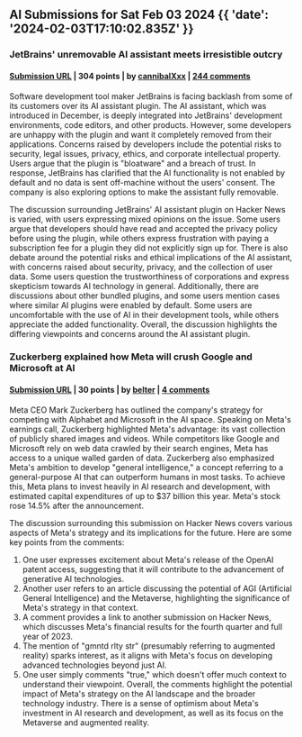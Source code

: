 ## AI Submissions for Sat Feb 03 2024 {{ 'date': '2024-02-03T17:10:02.835Z' }}

### JetBrains' unremovable AI assistant meets irresistible outcry

#### [Submission URL](https://www.theregister.com/2024/02/01/jetbrains_unremovable_ai_assistant/) | 304 points | by [cannibalXxx](https://news.ycombinator.com/user?id=cannibalXxx) | [244 comments](https://news.ycombinator.com/item?id=39238666)

Software development tool maker JetBrains is facing backlash from some of its customers over its AI assistant plugin. The AI assistant, which was introduced in December, is deeply integrated into JetBrains' development environments, code editors, and other products. However, some developers are unhappy with the plugin and want it completely removed from their applications. Concerns raised by developers include the potential risks to security, legal issues, privacy, ethics, and corporate intellectual property. Users argue that the plugin is "bloatware" and a breach of trust. In response, JetBrains has clarified that the AI functionality is not enabled by default and no data is sent off-machine without the users' consent. The company is also exploring options to make the assistant fully removable.

The discussion surrounding JetBrains' AI assistant plugin on Hacker News is varied, with users expressing mixed opinions on the issue. Some users argue that developers should have read and accepted the privacy policy before using the plugin, while others express frustration with paying a subscription fee for a plugin they did not explicitly sign up for. There is also debate around the potential risks and ethical implications of the AI assistant, with concerns raised about security, privacy, and the collection of user data. Some users question the trustworthiness of corporations and express skepticism towards AI technology in general. Additionally, there are discussions about other bundled plugins, and some users mention cases where similar AI plugins were enabled by default. Some users are uncomfortable with the use of AI in their development tools, while others appreciate the added functionality. Overall, the discussion highlights the differing viewpoints and concerns around the AI assistant plugin.

### Zuckerberg explained how Meta will crush Google and Microsoft at AI

#### [Submission URL](https://finance.yahoo.com/news/mark-zuckerberg-explained-meta-crush-004732591.html) | 30 points | by [belter](https://news.ycombinator.com/user?id=belter) | [4 comments](https://news.ycombinator.com/item?id=39244379)

Meta CEO Mark Zuckerberg has outlined the company's strategy for competing with Alphabet and Microsoft in the AI space. Speaking on Meta's earnings call, Zuckerberg highlighted Meta's advantage: its vast collection of publicly shared images and videos. While competitors like Google and Microsoft rely on web data crawled by their search engines, Meta has access to a unique walled garden of data. Zuckerberg also emphasized Meta's ambition to develop "general intelligence," a concept referring to a general-purpose AI that can outperform humans in most tasks. To achieve this, Meta plans to invest heavily in AI research and development, with estimated capital expenditures of up to $37 billion this year. Meta's stock rose 14.5% after the announcement.

The discussion surrounding this submission on Hacker News covers various aspects of Meta's strategy and its implications for the future. Here are some key points from the comments:
1. One user expresses excitement about Meta's release of the OpenAI patent access, suggesting that it will contribute to the advancement of generative AI technologies.
2. Another user refers to an article discussing the potential of AGI (Artificial General Intelligence) and the Metaverse, highlighting the significance of Meta's strategy in that context.
3. A comment provides a link to another submission on Hacker News, which discusses Meta's financial results for the fourth quarter and full year of 2023.
4. The mention of "gmntd rlty str" (presumably referring to augmented reality) sparks interest, as it aligns with Meta's focus on developing advanced technologies beyond just AI.
5. One user simply comments "true," which doesn't offer much context to understand their viewpoint.
Overall, the comments highlight the potential impact of Meta's strategy on the AI landscape and the broader technology industry. There is a sense of optimism about Meta's investment in AI research and development, as well as its focus on the Metaverse and augmented reality.

